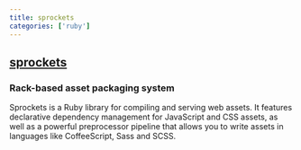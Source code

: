 ```yaml
---
title: sprockets
categories: ['ruby']
---
```

## [sprockets](https://github.com/rails/sprockets)

### Rack-based asset packaging system


Sprockets is a Ruby library for compiling and serving web assets.
It features declarative dependency management for JavaScript and CSS
assets, as well as a powerful preprocessor pipeline that allows you to
write assets in languages like CoffeeScript, Sass and SCSS.
